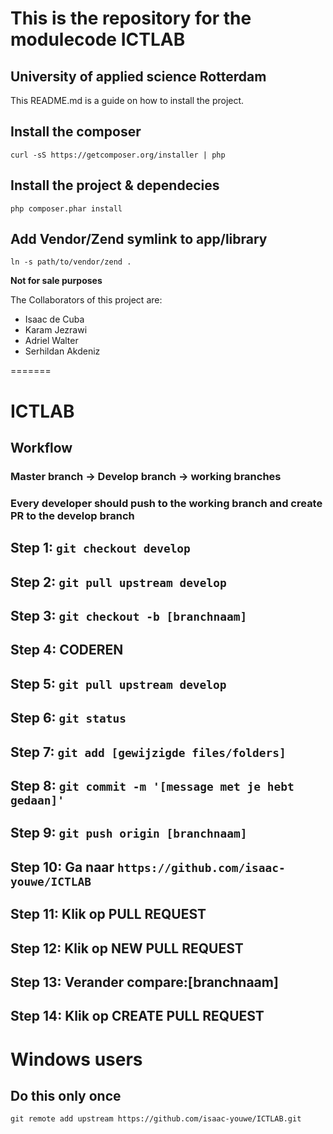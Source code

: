 This is the repository for the modulecode ICTLAB
==============

University of applied science Rotterdam
--------------
This README.md is a guide on how to install the project.

## Install the composer
```curl -sS https://getcomposer.org/installer | php```

## Install the project & dependecies 
```php composer.phar install```

## Add Vendor/Zend symlink to app/library
```ln -s path/to/vendor/zend .```

**Not for sale purposes**

The Collaborators of this project are:
- Isaac de Cuba
- Karam Jezrawi
- Adriel Walter
- Serhildan Akdeniz

=======
# ICTLAB
## Workflow
### Master branch -> Develop branch -> working branches
### Every developer should push to the working branch and create PR to the develop branch
## Step 1: ```git checkout develop```
## Step 2: ```git pull upstream develop```
## Step 3: ```git checkout -b [branchnaam]```
## Step 4: CODEREN
## Step 5: ```git pull upstream develop```
## Step 6: ```git status```
## Step 7: ```git add [gewijzigde files/folders]```
## Step 8: ```git commit -m '[message met je hebt gedaan]'```
## Step 9: ```git push origin [branchnaam]```
## Step 10: Ga naar ```https://github.com/isaac-youwe/ICTLAB```
## Step 11: Klik op PULL REQUEST
## Step 12: Klik op NEW PULL REQUEST
## Step 13: Verander compare:[branchnaam]
## Step 14: Klik op CREATE PULL REQUEST

# Windows users
## Do this only once 
```git remote add upstream https://github.com/isaac-youwe/ICTLAB.git```